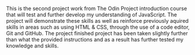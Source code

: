 This is the second project work from The Odin Project introduction course that will test and further develop my understanding of JavaScript. The project will demonstrate these skills as well as reinforce previously aquired skills in areas such as using HTML & CSS, through the use of a code editor, Git and GitHub.
The project finished project has been taken slightly further than what the provided instructions and as a result has further tested my knowledge and skills.
